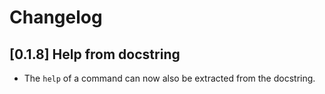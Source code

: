 # Changelog 

## [0.1.8] Help from docstring

- The `help` of a command can now also be extracted from the docstring.
